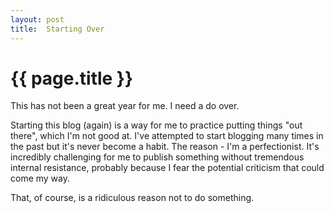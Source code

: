 ```yaml
---
layout: post
title:  Starting Over
---
```


{{ page.title }}
================

This has not been a great year for me. I need a do over.

Starting this blog (again) is a way for me to practice putting things "out
there", which I'm not good at. I've attempted to start blogging many times in
the past but it's never become a habit. The reason - I'm a perfectionist. It's
incredibly challenging for me to publish something without tremendous internal
resistance, probably because I fear the potential criticism that could come my
way.

That, of course, is a ridiculous reason not to do something.
